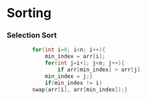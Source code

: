 # Sorting

### Selection Sort

```cpp
     	for(int i=0; i<n; i++){
     		min_index = arr[i];
     		for(int j=i+1; j<n; j++){
     			if arr[min_index] > arr[j]
     		min_index = j;}
     		if(min_index != i)
     	swap(arr[i], arr[min_index]);}
```